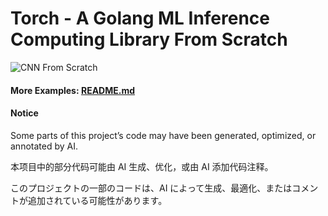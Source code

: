 # Torch - A Golang ML Inference Computing Library From Scratch

![CNN From Scratch](images/02_cnn.png)

#### More Examples:  [README.md](images/README.md)



####  Notice
Some parts of this project’s code may have been generated, optimized, or annotated by AI.

本项目中的部分代码可能由 AI 生成、优化，或由 AI 添加代码注释。

このプロジェクトの一部のコードは、AI によって生成、最適化、またはコメントが追加されている可能性があります。
